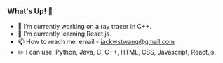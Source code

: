 ### What's Up! 👋

- 🔭 I’m currently working on a ray tracer in C++.
- 🌱 I’m currently learning React.js.
- 📫 How to reach me: email - jackwstwang@gmail.com
- ✏️ I can use: Python, Java, C, C++, HTML, CSS, Javascript, React.js.
